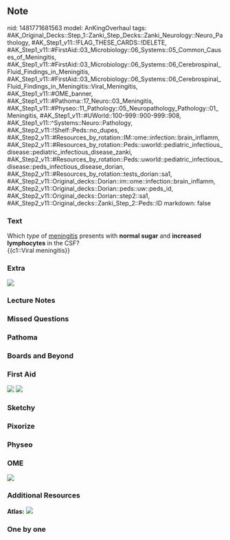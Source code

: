 ## Note
nid: 1481771681563
model: AnKingOverhaul
tags: #AK_Original_Decks::Step_1::Zanki_Step_Decks::Zanki_Neurology::Neuro_Pathology, #AK_Step1_v11::!FLAG_THESE_CARDS::!DELETE, #AK_Step1_v11::#FirstAid::03_Microbiology::06_Systems::05_Common_Causes_of_Meningitis, #AK_Step1_v11::#FirstAid::03_Microbiology::06_Systems::06_Cerebrospinal_Fluid_Findings_in_Meningitis, #AK_Step1_v11::#FirstAid::03_Microbiology::06_Systems::06_Cerebrospinal_Fluid_Findings_in_Meningitis::Viral_Meningitis, #AK_Step1_v11::#OME_banner, #AK_Step1_v11::#Pathoma::17_Neuro::03_Meningitis, #AK_Step1_v11::#Physeo::11_Pathology::05_Neuropathology_Pathology::01_Meningitis, #AK_Step1_v11::#UWorld::100-999::900-999::908, #AK_Step1_v11::^Systems::Neuro::Pathology, #AK_Step2_v11::!Shelf::Peds::no_dupes, #AK_Step2_v11::#Resources_by_rotation::IM::ome::infection::brain_inflamm, #AK_Step2_v11::#Resources_by_rotation::Peds::uworld::pediatric_infectious_disease::pediatric_infectious_disease_zanki, #AK_Step2_v11::#Resources_by_rotation::Peds::uworld::pediatric_infectious_disease::peds_infectious_disease_dorian, #AK_Step2_v11::#Resources_by_rotation::tests_dorian::sa1, #AK_Step2_v11::Original_decks::Dorian::im::ome::infection::brain_inflamm, #AK_Step2_v11::Original_decks::Dorian::peds::uw::peds_id, #AK_Step2_v11::Original_decks::Dorian::step2::sa1, #AK_Step2_v11::Original_decks::Zanki_Step_2::Peds::ID
markdown: false

### Text
<div>
  <div>
    <div>
      Which <i>type</i> of <u>meningitis</u> presents with
      <b>normal sugar</b> and <b>increased lymphocytes</b> in the
      CSF?
    </div>
    <div>
      {{c1::Viral meningitis}}
    </div>
  </div>
</div>

### Extra
<img src="paste-381345851244694.jpg">

### Lecture Notes


### Missed Questions


### Pathoma


### Boards and Beyond


### First Aid
<img src="tmphKZs4p.png"> <img src="tmpYCEnu1.png">

### Sketchy


### Pixorize


### Physeo


### OME
<div class="ome-widget">
  <a href="https://onlinemeded.org?ref=anki"><img src=
  "_OME_AnkiFlashcards_General_4.png"></a>
</div>

### Additional Resources
<b>Atlas:</b> <img src="tmpyoN4Un.png" class="resizer">

### One by one

